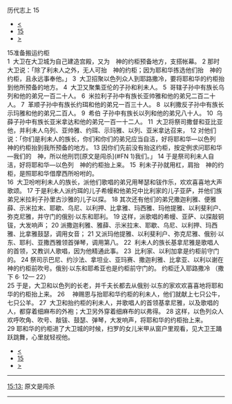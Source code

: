 ﻿





 历代志上 15




* [<](bible/1CH14.md)
* [15](bible/1CH.md)
* [>](bible/1CH16.md)



 
15准备搬运约柜  
1  大卫在大卫城为自己建造宫殿，又为　神的约柜预备地方，支搭帐幕。 
2 那时大卫说：「除了利未人之外，无人可抬　神的约柜；因为耶和华拣选他们抬　神的约柜，且永远事奉他。」 
3  大卫招聚以色列众人到耶路撒冷，要将耶和华的约柜抬到他所预备的地方。 
4  大卫又聚集亚伦的子孙和利未人。 
5  哥辖子孙中有族长乌列和他的弟兄一百二十人。 
6  米拉利子孙中有族长亚帅雅和他的弟兄二百二十人。 
7  革顺子孙中有族长约珥和他的弟兄一百三十人。 
8  以利撒反子孙中有族长示玛雅和他的弟兄二百人。 
9  希伯 子孙中有族长以列和他的弟兄八十人。 
10  乌薛子孙中有族长亚米拿达和他的弟兄一百一十二人。 
11  大卫将祭司撒督和亚比亚他，并利未人乌列、亚帅雅、约珥、示玛雅、以列、亚米拿达召来， 
12 对他们说：「你们是利未人的族长，你们和你们的弟兄应当自洁，好将耶和华—以色列　神的约柜抬到我所预备的地方。 
13 因你们先前没有抬这约柜，按定例求问耶和华—我们的　神，所以他刑罚[原文是闯杀](#FN
1)我们。」 
14 于是祭司利未人自洁，好将耶和华—以色列　神的约柜抬上来。 
15  利未子孙就用杠，肩抬　神的约柜，是照耶和华借摩西所吩咐的。  
16  大卫吩咐利未人的族长，派他们歌唱的弟兄用琴瑟和钹作乐，欢欢喜喜地大声歌颂。 
17 于是利未人派约珥的儿子希幔和他弟兄中比利家的儿子亚萨，并他们族弟兄米拉利子孙里古沙雅的儿子以探。 
18 其次还有他们的弟兄撒迦利雅、便雅薛、示米拉末、耶歇、乌尼、以利押、比拿雅、玛西雅、玛他提雅、以利斐利户、弥克尼雅，并守门的俄别·以东和耶利。 
19 这样，派歌唱的希幔、亚萨、以探敲铜钹，大发响声； 
20 派撒迦利雅、雅薛、示米拉末、耶歇、乌尼、以利押、玛西雅、比拿雅鼓瑟，调用女音； 
21 又派玛他提雅、以利斐利户、弥克尼雅、俄别·以东、耶利、亚撒西雅领首弹琴，调用第八。 
22  利未人的族长基拿尼雅是歌唱人的首领，又教训人歌唱，因为他精通此事。 
23  比利家、以利加拿是约柜前守门的。 
24 祭司示巴尼、约沙法、拿坦业、亚玛赛、撒迦利雅、比拿亚、以利以谢在　神的约柜前吹号。俄别·以东和耶希亚也是约柜前守门的。 约柜迁入耶路撒冷 （撒下
6·
12—
22）  
25 于是，大卫和以色列的长老，并千夫长都去从俄别·以东的家欢欢喜喜地将耶和华的约柜抬上来。 
26 　神赐恩与抬耶和华约柜的利未人，他们就献上七只公牛，七只公羊。 
27  大卫和抬约柜的利未人，并歌唱人的首领基拿尼雅，以及歌唱的人，都穿着细麻布的外袍；大卫另外穿着细麻布的以弗得。 
28 这样，以色列众人欢呼吹角、吹号、敲钹、鼓瑟、弹琴，大发响声，将耶和华的约柜抬上来。  
29 耶和华的约柜进了大卫城的时候，扫罗的女儿米甲从窗户里观看，见大卫王踊跃跳舞，心里就轻视他。 
* [<](bible/1CH14.md)
* [15](bible/1CH.md)
* [>](bible/1CH16.md)





---


[15:13:](#V13)
原文是闯杀




---









